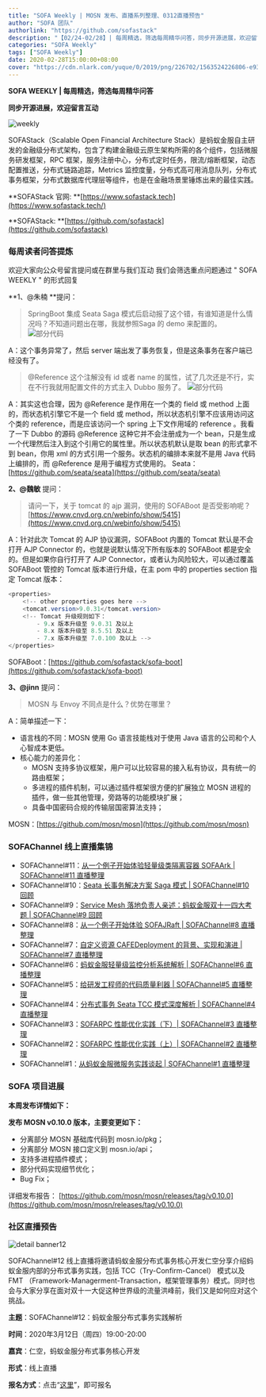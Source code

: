 ```yaml
---
title: "SOFA Weekly | MOSN 发布、直播系列整理、0312直播预告"
author: "SOFA 团队"
authorlink: "https://github.com/sofastack"
description: "【02/24-02/28】| 每周精选，筛选每周精华问答，同步开源进展，欢迎留言互动。"
categories: "SOFA Weekly"
tags: ["SOFA Weekly"]
date: 2020-02-28T15:00:00+08:00
cover: "https://cdn.nlark.com/yuque/0/2019/png/226702/1563524226806-e93607a3-1b77-4ca2-8c3c-0384ab966154.png"
---
```


**SOFA WEEKLY | 每周精选，筛选每周精华问答**

**同步开源进展，欢迎留言互动**

![weekly](https://cdn.nlark.com/yuque/0/2019/jpeg/226702/1562925824761-fc720f21-9622-437b-a783-0b0729eda119.jpeg)

SOFAStack（Scalable Open Financial Architecture Stack）是蚂蚁金服自主研发的金融级分布式架构，包含了构建金融级云原生架构所需的各个组件，包括微服务研发框架，RPC 框架，服务注册中心，分布式定时任务，限流/熔断框架，动态配置推送，分布式链路追踪，Metrics 监控度量，分布式高可用消息队列，分布式事务框架，分布式数据库代理层等组件，也是在金融场景里锤炼出来的最佳实践。

**SOFAStack 官网: **[https://www.sofastack.tech](https://www.sofastack.tech/)

**SOFAStack: **[https://github.com/sofastack](https://github.com/sofastack)

### 每周读者问答提炼

欢迎大家向公众号留言提问或在群里与我们互动
我们会筛选重点问题通过 " SOFA WEEKLY " 的形式回复

**1、@朱楠 **提问：

> SpringBoot 集成 Seata Saga 模式后启动报了这个错，有谁知道是什么情况吗？不知道问题出在哪，我就参照Saga 的 demo 来配置的。
> ![部分代码](https://cdn.nlark.com/yuque/0/2020/png/226702/1582871098524-c92690e9-49c5-47be-b141-65c12b8f85f6.png)

A：这个事务异常了，然后 server 端出发了事务恢复，但是这条事务在客户端已经没有了。

> @Reference 这个注解没有 id 或者 name 的属性，试了几次还是不行，实在不行我就用配置文件的方式主入 Dubbo 服务了。
> ![部分代码](https://cdn.nlark.com/yuque/0/2020/png/226702/1582871098544-c72e14c1-7ae9-408f-aa9f-f7f5cdc8552b.png)

A：其实这也合理，因为 @Reference 是作用在一个类的 field 或 method 上面的，而状态机引擎它不是一个 field 或 method，所以状态机引擎不应该用访问这个类的 reference，而是应该访问一个 spring 上下文作用域的 reference 。我看了一下 Dubbo 的源码 @Reference 这种它并不会注册成为一个 bean，只是生成一个代理然后注入到这个引用它的属性里。所以状态机默认是取 bean 的形式拿不到 bean，你用 xml 的方式引用一个服务。状态机的编排本来就不是用 Java 代码上编排的，而 @Reference 是用于编程方式使用的。
Seata：[https://github.com/seata/seata](https://github.com/seata/seata)

**2、@魏敏** 提问：

> 请问一下，关于 tomcat 的 ajp 漏洞，使用的 SOFABoot 是否受影响呢？[https://www.cnvd.org.cn/webinfo/show/5415](https://www.cnvd.org.cn/webinfo/show/5415)

A：针对此次 Tomcat 的 AJP 协议漏洞，SOFABoot 内置的 Tomcat 默认是不会打开 AJP Connector 的，也就是说默认情况下所有版本的 SOFABoot 都是安全的。但是如果你自行打开了 AJP Connector，或者认为风险较大，可以通过覆盖 SOFABoot 管控的 Tomcat 版本进行升级，在主 pom 中的 properties section 指定 Tomcat 版本：

```java
<properties>
    <!-- other properties goes here -->
    <tomcat.version>9.0.31</tomcat.version>
    <!-- Tomcat 升级规则如下：
        - 9.x 版本升级至 9.0.31 及以上
        - 8.x 版本升级至 8.5.51 及以上
        - 7.x 版本升级至 7.0.100 及以上 -->
</properties>
```

SOFABoot：[https://github.com/sofastack/sofa-boot](https://github.com/sofastack/sofa-boot)

**3、@jinn** 提问：

> MOSN 与  Envoy 不同点是什么？优势在哪里？

A：简单描述一下：

- 语言栈的不同：MOSN 使用 Go 语言技能栈对于使用 Java 语言的公司和个人心智成本更低。
- 核心能力的差异化：
  - MOSN 支持多协议框架，用户可以比较容易的接入私有协议，具有统一的路由框架；
  - 多进程的插件机制，可以通过插件框架很方便的扩展独立 MOSN 进程的插件，做一些其他管理，旁路等的功能模块扩展；
  - 具备中国密码合规的传输层国密算法支持；

MOSN：[https://github.com/mosn/mosn](https://github.com/mosn/mosn)

### SOFAChannel 线上直播集锦

- SOFAChannel#11：[从一个例子开始体验轻量级类隔离容器 SOFAArk | SOFAChannel#11 直播整理](/blog/sofa-channel-11-retrospect/)
- SOFAChannel#10：[Seata 长事务解决方案 Saga 模式 | SOFAChannel#10 回顾](/blog/sofa-channel-10-retrospect/)
- SOFAChannel#9：[Service Mesh 落地负责人亲述：蚂蚁金服双十一四大考题 | SOFAChannel#9 回顾](/blog/service-mesh-practice-antfinal-shopping-festival-big-exam/)
- SOFAChannel#8：[从一个例子开始体验 SOFAJRaft | SOFAChannel#8 直播整理](/blog/sofa-channel-8-retrospect/)
- SOFAChannel#7：[自定义资源 CAFEDeployment 的背景、实现和演进 | SOFAChannel#7 直播整理](/blog/sofa-channel-7-retrospect/)
- SOFAChannel#6：[蚂蚁金服轻量级监控分析系统解析 | SOFAChannel#6 直播整理](/blog/sofa-channel-6-retrospect/)
- SOFAChannel#5：[给研发工程师的代码质量利器 | SOFAChannel#5 直播整理](/blog/sofa-channel-5-retrospect/)
- SOFAChannel#4：[分布式事务 Seata TCC 模式深度解析 | SOFAChannel#4 直播整理](/blog/sofa-channel-4-retrospect/)
- SOFAChannel#3：[SOFARPC 性能优化实践（下）| SOFAChannel#3 直播整理](/blog/sofa-channel-3-retrospect/)
- SOFAChannel#2：[SOFARPC 性能优化实践（上）| SOFAChannel#2 直播整理](/blog/sofa-channel-2-retrospect/)
- SOFAChannel#1：[从蚂蚁金服微服务实践谈起 | SOFAChannel#1 直播整理](/blog/sofa-channel-1-retrospect/)

### SOFA 项目进展

**本周发布详情如下：**

**发布 MOSN v0.10.0 版本，主要变更如下：**

- 分离部分 MOSN 基础库代码到 mosn.io/pkg；
- 分离部分 MOSN 接口定义到 mosn.io/api；
- 支持多进程插件模式；
- 部分代码实现细节优化；
- Bug Fix；

详细发布报告：
[https://github.com/mosn/mosn/releases/tag/v0.10.0](https://github.com/mosn/mosn/releases/tag/v0.10.0)

### 社区直播预告

![detail banner12](https://cdn.nlark.com/yuque/0/2020/jpeg/226702/1581670095015-cc3cc59c-6f09-43fb-87c2-ce115f0c22a6.jpeg)

SOFAChannel#12 线上直播将邀请蚂蚁金服分布式事务核心开发仁空分享介绍蚂蚁金服内部的分布式事务实践，包括 TCC（Try-Confirm-Cancel） 模式以及 FMT （Framework-Managerment-Transaction，框架管理事务）模式。同时也会与大家分享在面对双十一大促这种世界级的流量洪峰前，我们又是如何应对这个挑战。

**主题**：SOFAChannel#12：蚂蚁金服分布式事务实践解析

**时间**：2020年3月12日（周四）19:00-20:00

**嘉宾**：仁空，蚂蚁金服分布式事务核心开发

**形式**：线上直播

**报名方式**：点击“[这里](https://tech.antfin.com/community/live/1119)”，即可报名
